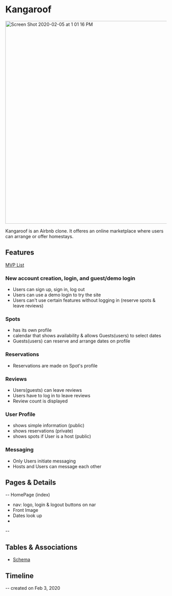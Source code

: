 # Kangaroof

<img width="632" alt="Screen Shot 2020-02-05 at 1 01 16 PM" src="https://user-images.githubusercontent.com/56740477/73869678-c2a17e80-4818-11ea-9dbe-134b90d385ab.png">

Kangaroof is an Airbnb clone. It offeres an online marketplace where users can arrange or offer homestays.

## Features
[MVP List](https://github.com/aracpyon/kangaroof/wiki/MVP-list)
### New account creation, login, and guest/demo login
* Users can sign up, sign in, log out
* Users can use a demo login to try the site
* Users can't use certain features without logging in (reserve spots & leave reviews)

### Spots
* has its own profile
* calendar that shows availability & allows Guests(users) to select dates
* Guests(users) can reserve and arrange dates on profile

### Reservations
* Reservations are made on Spot's profile

### Reviews
* Users(guests) can leave reviews
* Users have to log in to leave reviews
* Review count is displayed

### User Profile
* shows simple information (public)
* shows reservations (private)
* shows spots if User is a host (public)

### Messaging
* Only Users initiate messaging
* Hosts and Users can message each other

## Pages & Details
 -- HomePage (index)
  * nav: logo, login & logout buttons on nar
  * Front Image
  * Dates look up
  * 
 -- 

## Tables & Associations
* [Schema](https://github.com/aracpyon/kangaroof/wiki/Schema)

## Timeline

-- created on Feb 3, 2020


